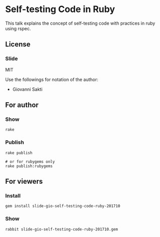 # Self-testing Code in Ruby

This talk explains the concept of self-testing code with practices in ruby using rspec.

## License

### Slide

MIT

Use the followings for notation of the author:

  * Giovanni Sakti

## For author

### Show

    rake

### Publish

    rake publish

    # or for rubygems only
    rake publish:rubygems

## For viewers

### Install

    gem install slide-gio-self-testing-code-ruby-201710

### Show

    rabbit slide-gio-self-testing-code-ruby-201710.gem

